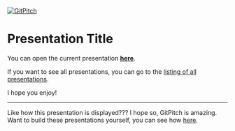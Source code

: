 [![GitPitch](https://gitpitch.com/assets/badge.svg)](https://gitpitch.com/gitpitch/in-60-seconds/master?grs=github)

# Presentation Title

You can open the current presentation [**here**](https://gitpitch.com/kenmaglio/git-pitch/master).

If you want to see all presentations, you can go to the [listing of all presentations](/blob/master/LISTING.md).

I hope you enjoy!

---

Like how this presentation is displayed??? I hope so, GitPitch is amazing. Want to build these presentations yourself, you can see how [here](https://gitpitch.com/docs/getting-started/tutorial).
